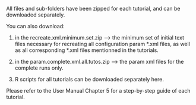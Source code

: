 All files and sub-folders have been zipped for each tutorial, and can be downloaded separately.

You can also download:

1) in the recreate.xml.minimum.set.zip --> the minimum set of initial text files necessary for recreating all configuration param *.xml files, as well as all corresponding *.xml files mentionned in the tutorials. 

2) in the param.complete.xml.all.tutos.zip --> the param xml files for the complete runs only.

3) R scripts for all tutorials can be downloaded separately here.

Please refer to the User Manual Chapter 5 for a step-by-step guide of each tutorial.

